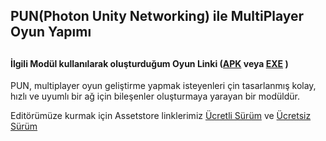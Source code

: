 
<h2>PUN(Photon Unity Networking) ile MultiPlayer Oyun Yapımı <h2>
<h4>İlgili Modül kullanılarak oluşturduğum Oyun Linki (<a href = "#">APK</a> veya <a  href = "#">EXE</a> )</h4>
  
 PUN, multiplayer oyun geliştirme yapmak isteyenleri çin tasarlanmış kolay, hızlı ve uyumlı bir ağ için bileşenler oluşturmaya yarayan bir modüldür.
  
  Editörümüze kurmak için Assetstore linklerimiz <a href= "https://assetstore.unity.com/packages/tools/network/photon-pun-2-120838#reviews">Ücretli Sürüm</a> ve <a href= "https://assetstore.unity.com/packages/tools/network/pun-2-free-119922#description">Ücretsiz Sürüm</a>
  

